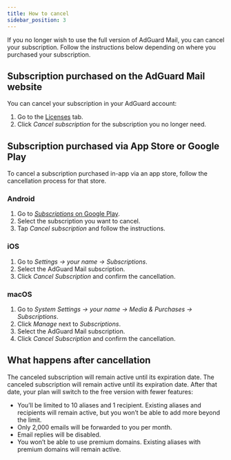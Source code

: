 ```yaml
---
title: How to cancel
sidebar_position: 3
---
```


If you no longer wish to use the full version of AdGuard Mail, you can cancel your subscription. Follow the instructions below depending on where you purchased your subscription.

## Subscription purchased on the AdGuard Mail website

You can cancel your subscription in your AdGuard account:

1. Go to the [Licenses](https://adguardaccount.com/account/licenses) tab.
1. Click *Cancel subscription* for the subscription you no longer need.

## Subscription purchased via App Store or Google Play

To cancel a subscription purchased in-app via an app store, follow the cancellation process for that store.

### Android

1. Go to [*Subscriptions* on Google Play](https://play.google.com/store/account/subscriptions).
1. Select the subscription you want to cancel.
1. Tap *Cancel subscription* and follow the instructions.

### iOS

1. Go to *Settings → your name → Subscriptions*.
1. Select the AdGuard Mail subscription.
1. Click *Cancel Subscription* and confirm the cancellation.

### macOS

1. Go to *System Settings → your name → Media & Purchases → Subscriptions*.
1. Click *Manage* next to *Subscriptions*.
1. Select the AdGuard Mail subscription.
1. Click *Cancel Subscription* and confirm the cancellation.

## What happens after cancellation

The canceled subscription will remain active until its expiration date. The canceled subscription will remain active until its expiration date. After that date, your plan will switch to the free version with fewer features:

- You’ll be limited to 10 aliases and 1 recipient. Existing aliases and recipients will remain active, but you won’t be able to add more beyond the limit.
- Only 2,000 emails will be forwarded to you per month.
- Email replies will be disabled.
- You won’t be able to use premium domains. Existing aliases with premium domains will remain active.
